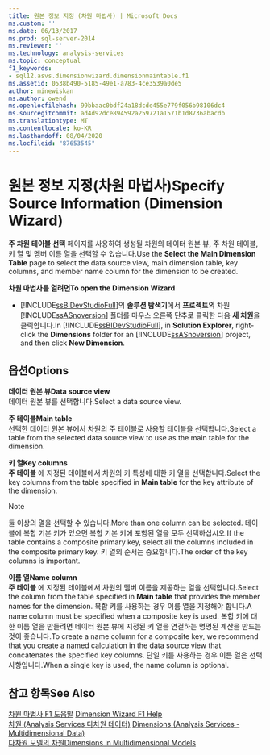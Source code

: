 ```yaml
---
title: 원본 정보 지정 (차원 마법사) | Microsoft Docs
ms.custom: ''
ms.date: 06/13/2017
ms.prod: sql-server-2014
ms.reviewer: ''
ms.technology: analysis-services
ms.topic: conceptual
f1_keywords:
- sql12.asvs.dimensionwizard.dimensionmaintable.f1
ms.assetid: 0538b490-5185-49e1-a783-4ce3539a0de5
author: minewiskan
ms.author: owend
ms.openlocfilehash: 99bbaac0bdf24a18dcde455e779f056b98106dc4
ms.sourcegitcommit: ad4d92dce894592a259721a1571b1d8736abacdb
ms.translationtype: MT
ms.contentlocale: ko-KR
ms.lasthandoff: 08/04/2020
ms.locfileid: "87653545"
---
```

# <a name="specify-source-information-dimension-wizard"></a><span data-ttu-id="869ad-102">원본 정보 지정(차원 마법사)</span><span class="sxs-lookup"><span data-stu-id="869ad-102">Specify Source Information (Dimension Wizard)</span></span>
  <span data-ttu-id="869ad-103">**주 차원 테이블 선택** 페이지를 사용하여 생성될 차원의 데이터 원본 뷰, 주 차원 테이블, 키 열 및 멤버 이름 열을 선택할 수 있습니다.</span><span class="sxs-lookup"><span data-stu-id="869ad-103">Use the **Select the Main Dimension Table** page to select the data source view, main dimension table, key columns, and member name column for the dimension to be created.</span></span>  
  
 <span data-ttu-id="869ad-104">**차원 마법사를 열려면**</span><span class="sxs-lookup"><span data-stu-id="869ad-104">**To open the Dimension Wizard**</span></span>  
  
-   <span data-ttu-id="869ad-105">[!INCLUDE[ssBIDevStudioFull](../includes/ssbidevstudiofull-md.md)]의 **솔루션 탐색기**에서 **프로젝트의** 차원 [!INCLUDE[ssASnoversion](../includes/ssasnoversion-md.md)] 폴더를 마우스 오른쪽 단추로 클릭한 다음 **새 차원**을 클릭합니다.</span><span class="sxs-lookup"><span data-stu-id="869ad-105">In [!INCLUDE[ssBIDevStudioFull](../includes/ssbidevstudiofull-md.md)], in **Solution Explorer**, right-click the **Dimensions** folder for an [!INCLUDE[ssASnoversion](../includes/ssasnoversion-md.md)] project, and then click **New Dimension**.</span></span>  
  
## <a name="options"></a><span data-ttu-id="869ad-106">옵션</span><span class="sxs-lookup"><span data-stu-id="869ad-106">Options</span></span>  
 <span data-ttu-id="869ad-107">**데이터 원본 뷰**</span><span class="sxs-lookup"><span data-stu-id="869ad-107">**Data source view**</span></span>  
 <span data-ttu-id="869ad-108">데이터 원본 뷰를 선택합니다.</span><span class="sxs-lookup"><span data-stu-id="869ad-108">Select a data source view.</span></span>  
  
 <span data-ttu-id="869ad-109">**주 테이블**</span><span class="sxs-lookup"><span data-stu-id="869ad-109">**Main table**</span></span>  
 <span data-ttu-id="869ad-110">선택한 데이터 원본 뷰에서 차원의 주 테이블로 사용할 테이블을 선택합니다.</span><span class="sxs-lookup"><span data-stu-id="869ad-110">Select a table from the selected data source view to use as the main table for the dimension.</span></span>  
  
 <span data-ttu-id="869ad-111">**키 열**</span><span class="sxs-lookup"><span data-stu-id="869ad-111">**Key columns**</span></span>  
 <span data-ttu-id="869ad-112">**주 테이블** 에 지정된 테이블에서 차원의 키 특성에 대한 키 열을 선택합니다.</span><span class="sxs-lookup"><span data-stu-id="869ad-112">Select the key columns from the table specified in **Main table** for the key attribute of the dimension.</span></span>  
  
> [!NOTE]  
>  <span data-ttu-id="869ad-113">둘 이상의 열을 선택할 수 있습니다.</span><span class="sxs-lookup"><span data-stu-id="869ad-113">More than one column can be selected.</span></span> <span data-ttu-id="869ad-114">테이블에 복합 기본 키가 있으면 복합 기본 키에 포함된 열을 모두 선택하십시오.</span><span class="sxs-lookup"><span data-stu-id="869ad-114">If the table contains a composite primary key, select all the columns included in the composite primary key.</span></span> <span data-ttu-id="869ad-115">키 열의 순서는 중요합니다.</span><span class="sxs-lookup"><span data-stu-id="869ad-115">The order of the key columns is important.</span></span>  
  
 <span data-ttu-id="869ad-116">**이름 열**</span><span class="sxs-lookup"><span data-stu-id="869ad-116">**Name column**</span></span>  
 <span data-ttu-id="869ad-117">**주 테이블** 에 지정된 테이블에서 차원의 멤버 이름을 제공하는 열을 선택합니다.</span><span class="sxs-lookup"><span data-stu-id="869ad-117">Select the column from the table specified in **Main table** that provides the member names for the dimension.</span></span> <span data-ttu-id="869ad-118">복합 키를 사용하는 경우 이름 열을 지정해야 합니다.</span><span class="sxs-lookup"><span data-stu-id="869ad-118">A name column must be specified when a composite key is used.</span></span> <span data-ttu-id="869ad-119">복합 키에 대한 이름 열을 만들려면 데이터 원본 뷰에 지정된 키 열을 연결하는 명명된 계산을 만드는 것이 좋습니다.</span><span class="sxs-lookup"><span data-stu-id="869ad-119">To create a name column for a composite key, we recommend that you create a named calculation in the data source view that concatenates the specified key columns.</span></span> <span data-ttu-id="869ad-120">단일 키를 사용하는 경우 이름 열은 선택 사항입니다.</span><span class="sxs-lookup"><span data-stu-id="869ad-120">When a single key is used, the name column is optional.</span></span>  
  
## <a name="see-also"></a><span data-ttu-id="869ad-121">참고 항목</span><span class="sxs-lookup"><span data-stu-id="869ad-121">See Also</span></span>  
 <span data-ttu-id="869ad-122">[차원 마법사 F1 도움말](dimension-wizard-f1-help.md) </span><span class="sxs-lookup"><span data-stu-id="869ad-122">[Dimension Wizard F1 Help](dimension-wizard-f1-help.md) </span></span>  
 <span data-ttu-id="869ad-123">[차원 &#40;Analysis Services 다차원 데이터&#41;](multidimensional-models-olap-logical-dimension-objects/dimensions-analysis-services-multidimensional-data.md) </span><span class="sxs-lookup"><span data-stu-id="869ad-123">[Dimensions &#40;Analysis Services - Multidimensional Data&#41;](multidimensional-models-olap-logical-dimension-objects/dimensions-analysis-services-multidimensional-data.md) </span></span>  
 [<span data-ttu-id="869ad-124">다차원 모델의 차원</span><span class="sxs-lookup"><span data-stu-id="869ad-124">Dimensions in Multidimensional Models</span></span>](multidimensional-models/dimensions-in-multidimensional-models.md)  
  
  
